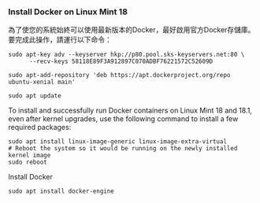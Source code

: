 ### Install Docker on Linux Mint 18

為了使您的系統始終可以使用最新版本的Docker，最好啟用官方Docker存儲庫。要完成此操作，請運行以下命令：
```
sudo apt-key adv --keyserver hkp://p80.pool.sks-keyservers.net:80 \
      --recv-keys 58118E89F3A912897C070ADBF76221572C52609D

sudo apt-add-repository 'deb https://apt.dockerproject.org/repo ubuntu-xenial main'

sudo apt update
```

To install and successfully run Docker containers on Linux Mint 18 and 18.1, even after kernel upgrades, use the following command to install a few required packages:
```
sudo apt install linux-image-generic linux-image-extra-virtual
# Reboot the system so it would be running on the newly installed kernel image
sudo reboot
```

Install Docker
```
sudo apt install docker-engine
```
